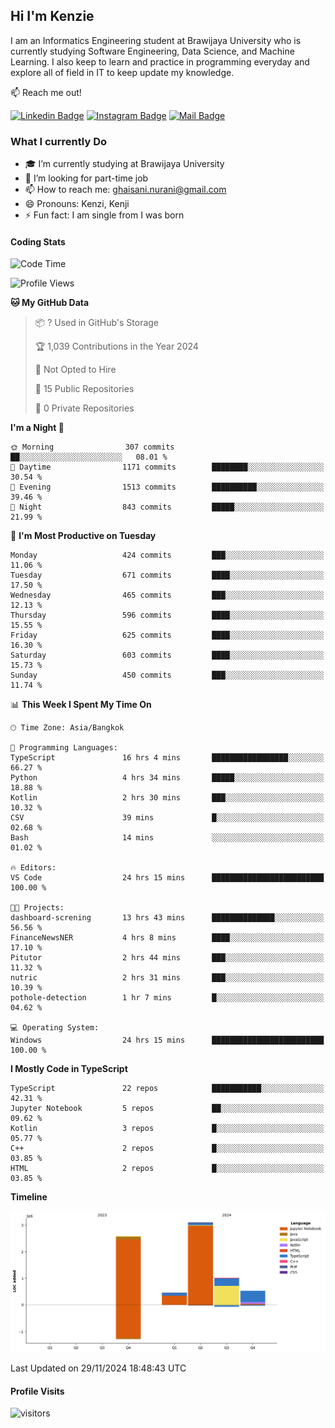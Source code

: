 ## Hi I'm Kenzie


I am an Informatics Engineering student at Brawijaya University who is currently studying Software Engineering, Data Science, and Machine Learning. I also keep to learn and practice in programming everyday and explore all of field in IT to keep update my knowledge.

:mailbox: Reach me out!

[![Linkedin Badge](https://img.shields.io/badge/-Kenzie_Taqiyassar-0e76a8?style=flat&labelColor=0e76a8&logo=linkedin&logoColor=white)](https://www.linkedin.com/in/kenzie-taqiyassar-37458b1aa/) 
[![Instagram Badge](https://img.shields.io/badge/-@__kenziehh_-e84393?style=flat&labelColor=e84393&logo=instagram&logoColor=white)](https://www.instagram.com/_kenziehh/) 
[![Mail Badge](https://img.shields.io/badge/-ghaisani.nurani-c0392b?style=flat&labelColor=c0392b&logo=gmail&logoColor=white)](mailto:ghaisani.nurani@gmail.com)

### What I currently Do

- 🎓 I’m currently studying at Brawijaya University
- 💼 I’m looking for part-time job
- 📫 How to reach me: ghaisani.nurani@gmail.com
- 😄 Pronouns: Kenzi, Kenji
- ⚡ Fun fact: I am single from I was born

#### Coding Stats
<!--START_SECTION:waka-->
![Code Time](http://img.shields.io/badge/Code%20Time-881%20hrs%2035%20mins-blue)

![Profile Views](http://img.shields.io/badge/Profile%20Views-0-blue)

**🐱 My GitHub Data** 

> 📦 ? Used in GitHub's Storage 
 > 
> 🏆 1,039 Contributions in the Year 2024
 > 
> 🚫 Not Opted to Hire
 > 
> 📜 15 Public Repositories 
 > 
> 🔑 0 Private Repositories 
 > 
**I'm a Night 🦉** 

```text
🌞 Morning                307 commits         ██░░░░░░░░░░░░░░░░░░░░░░░   08.01 % 
🌆 Daytime                1171 commits        ████████░░░░░░░░░░░░░░░░░   30.54 % 
🌃 Evening                1513 commits        ██████████░░░░░░░░░░░░░░░   39.46 % 
🌙 Night                  843 commits         █████░░░░░░░░░░░░░░░░░░░░   21.99 % 
```
📅 **I'm Most Productive on Tuesday** 

```text
Monday                   424 commits         ███░░░░░░░░░░░░░░░░░░░░░░   11.06 % 
Tuesday                  671 commits         ████░░░░░░░░░░░░░░░░░░░░░   17.50 % 
Wednesday                465 commits         ███░░░░░░░░░░░░░░░░░░░░░░   12.13 % 
Thursday                 596 commits         ████░░░░░░░░░░░░░░░░░░░░░   15.55 % 
Friday                   625 commits         ████░░░░░░░░░░░░░░░░░░░░░   16.30 % 
Saturday                 603 commits         ████░░░░░░░░░░░░░░░░░░░░░   15.73 % 
Sunday                   450 commits         ███░░░░░░░░░░░░░░░░░░░░░░   11.74 % 
```


📊 **This Week I Spent My Time On** 

```text
🕑︎ Time Zone: Asia/Bangkok

💬 Programming Languages: 
TypeScript               16 hrs 4 mins       █████████████████░░░░░░░░   66.27 % 
Python                   4 hrs 34 mins       █████░░░░░░░░░░░░░░░░░░░░   18.88 % 
Kotlin                   2 hrs 30 mins       ███░░░░░░░░░░░░░░░░░░░░░░   10.32 % 
CSV                      39 mins             █░░░░░░░░░░░░░░░░░░░░░░░░   02.68 % 
Bash                     14 mins             ░░░░░░░░░░░░░░░░░░░░░░░░░   01.02 % 

🔥 Editors: 
VS Code                  24 hrs 15 mins      █████████████████████████   100.00 % 

🐱‍💻 Projects: 
dashboard-screning       13 hrs 43 mins      ██████████████░░░░░░░░░░░   56.56 % 
FinanceNewsNER           4 hrs 8 mins        ████░░░░░░░░░░░░░░░░░░░░░   17.10 % 
Pitutor                  2 hrs 44 mins       ███░░░░░░░░░░░░░░░░░░░░░░   11.32 % 
nutric                   2 hrs 31 mins       ███░░░░░░░░░░░░░░░░░░░░░░   10.39 % 
pothole-detection        1 hr 7 mins         █░░░░░░░░░░░░░░░░░░░░░░░░   04.62 % 

💻 Operating System: 
Windows                  24 hrs 15 mins      █████████████████████████   100.00 % 
```

**I Mostly Code in TypeScript** 

```text
TypeScript               22 repos            ███████████░░░░░░░░░░░░░░   42.31 % 
Jupyter Notebook         5 repos             ██░░░░░░░░░░░░░░░░░░░░░░░   09.62 % 
Kotlin                   3 repos             █░░░░░░░░░░░░░░░░░░░░░░░░   05.77 % 
C++                      2 repos             █░░░░░░░░░░░░░░░░░░░░░░░░   03.85 % 
HTML                     2 repos             █░░░░░░░░░░░░░░░░░░░░░░░░   03.85 % 
```



**Timeline**

![Lines of Code chart](https://raw.githubusercontent.com/kenziehh/kenziehh/master/assets/bar_graph.png)


 Last Updated on 29/11/2024 18:48:43 UTC
<!--END_SECTION:waka-->


#### Profile Visits

![visitors](https://visitor-badge.glitch.me/badge?page_id=kenziehh.kenziehh)





